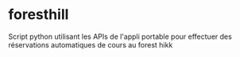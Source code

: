 # foresthill
Script python utilisant les APIs de l'appli portable pour effectuer des réservations automatiques de cours au forest hikk
